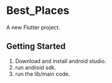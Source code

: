 # Best_Places

A new Flutter project.

## Getting Started

1. Download and install android studio.
2. run android sdk.
3. run the lib/main code.

